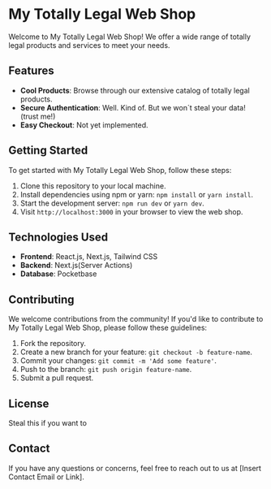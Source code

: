 # My Totally Legal Web Shop

Welcome to My Totally Legal Web Shop! We offer a wide range of totally legal products and services to meet your needs.

## Features

- **Cool Products**: Browse through our extensive catalog of totally legal products.
- **Secure Authentication**: Well. Kind of. But we won´t steal your data! (trust me!)
- **Easy Checkout**: Not yet implemented.


## Getting Started

To get started with My Totally Legal Web Shop, follow these steps:

1. Clone this repository to your local machine.
2. Install dependencies using npm or yarn: `npm install` or `yarn install`.
3. Start the development server: `npm run dev` or `yarn dev`.
4. Visit `http://localhost:3000` in your browser to view the web shop.

## Technologies Used

- **Frontend**: React.js, Next.js, Tailwind CSS
- **Backend**: Next.js(Server Actions)
- **Database**: Pocketbase

## Contributing

We welcome contributions from the community! If you'd like to contribute to My Totally Legal Web Shop, please follow these guidelines:

1. Fork the repository.
2. Create a new branch for your feature: `git checkout -b feature-name`.
3. Commit your changes: `git commit -m 'Add some feature'`.
4. Push to the branch: `git push origin feature-name`.
5. Submit a pull request.

## License

Steal this if you want to

## Contact

If you have any questions or concerns, feel free to reach out to us at [Insert Contact Email or Link].
